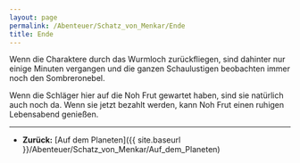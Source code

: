 ```yaml
---
layout: page
permalink: /Abenteuer/Schatz_von_Menkar/Ende
title: Ende
---
```




Wenn die Charaktere durch das Wurmloch zurückfliegen, sind dahinter nur einige Minuten vergangen und die ganzen Schaulustigen beobachten immer noch den Sombreronebel.

Wenn die Schläger hier auf die Noh Frut gewartet haben, sind sie natürlich auch noch da. Wenn sie jetzt bezahlt werden, kann Noh Frut einen ruhigen Lebensabend genießen.

***

- **Zurück:** [Auf dem Planeten]({{ site.baseurl }}/Abenteuer/Schatz_von_Menkar/Auf_dem_Planeten)
